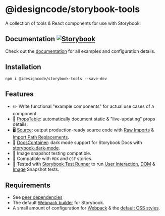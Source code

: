 # @idesigncode/storybook-tools

A collection of tools & React components for use with Storybook.

## Documentation [![Storybook](https://cdn.jsdelivr.net/gh/storybookjs/brand@main/badge/badge-storybook.svg)](https://idesigncode-storybook-tools.netlify.app)

Check out the [documentation](https://idesigncode-storybook-tools.netlify.app/) for all examples and configuration details.

## Installation

```shell
npm i @idesigncode/storybook-tools --save-dev
```

## Features

- ✏️ Write functional "example components" for actual use cases of a component.
- 📑 [PropsTable](https://idesigncode-storybook-tools.netlify.app/?path=/docs/components-propstable--docs): automatically document static & "live-updating" props details.
- 🖥️ [Source](https://idesigncode-storybook-tools.netlify.app/?path=/docs/components-source--docs): output production-ready source code with [Raw Imports](https://idesigncode-storybook-tools.netlify.app/?path=/docs/configuration-webpack--docs#raw-imports) & [Import Path Replacements](https://idesigncode-storybook-tools.netlify.app/?path=/docs/configuration-import-path-replacements--docs).
- 🌙 [DocsContainer](https://idesigncode-storybook-tools.netlify.app/?path=/docs/configuration-docscontainer--docs): dark mode support for Storybook Docs with [storybook-dark-mode](https://github.com/hipstersmoothie/storybook-dark-mode).
- 📸 Image snapshot testing compatible.
- 🎉 Compatible with `MDX` and `CSF` stories.
- 🧪 Tested with [Storybook Test Runner](https://storybook.js.org/docs/react/writing-tests/test-runner) to run [User Interaction](https://storybook.js.org/docs/react/writing-tests/interaction-testing), [DOM](https://jestjs.io/docs/snapshot-testing) & [Image](https://github.com/americanexpress/jest-image-snapshot) Snapshot tests.

## Requirements

- See [peer dependencies](package.json)
- The default [Webpack builder](https://storybook.js.org/docs/react/builders/webpack) for Storybook.
- A small amount of configuration for [Webpack](https://idesigncode-storybook-tools.netlify.app/?path=/docs/configuration-webpack--docs) & the [default CSS styles](https://idesigncode-storybook-tools.netlify.app/?path=/docs/configuration-css--docs).
